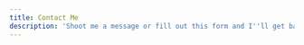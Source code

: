 ```yaml
---
title: Contact Me
description: 'Shoot me a message or fill out this form and I''ll get back to you as soon as I can'
---
```


<ContactForm></ContactForm>
